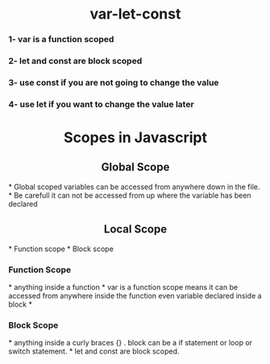 <h1 align="center">var-let-const</h1>
<h3 align="left">1- var is a function scoped </h3>
<h3 align="left">2- let and const are block scoped</h3>
<h3 align="left">3- use const if you are not going to change the value</h3>
<h3 align="left">4- use let if you want to change the value later</h3>

<h1 align="center">Scopes in Javascript</h1>
<h2 align="center">Global Scope</h2>
* Global scoped variables can be accessed from anywhere down in the file.
* Be carefull it can not be accessed from up where the variable has been declared

<h2 align="center">Local Scope</h2>
* Function scope 
* Block scope
<h3 align="left">Function Scope</h3>
* anything inside a function
* var is a function scope means it can be accessed from anywhere inside the function even variable declared inside a block
* <h3 align="left">Block Scope</h3>
* anything inside a curly braces {} . block can be a if statement or loop or switch statement.
* let and const are block scoped.


